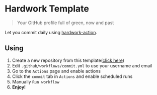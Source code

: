# Hardwork Template

> Your GitHub profile full of green, now and past

Let you commit daily using [hardwork-action](https://github.com/xtexChooser/hardwork-action).

## Using

1. Create a new repository from this template([click here](https://github.com/xtexChooser/hardwork-template/generate))
2. Edit `.github/workflows/commit.yml` to use your username and email
3. Go to the `Actions` page and enable actions
4. Click the `commit` tab in `Actions` and enable scheduled runs
5. Manually `Run workflow`
6. **Enjoy!**
